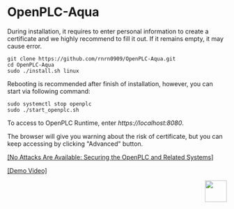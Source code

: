 # OpenPLC-Aqua

During installation, it requires to enter personal information to create a certificate and we highly recommend to fill it out. If it remains empty, it may cause error. 


````
git clone https://github.com/rnrn0909/OpenPLC-Aqua.git
cd OpenPLC-Aqua
sudo ./install.sh linux
````
Rebooting is recommended after finish of installation, however, you can start via following command:

````
sudo systemctl stop openplc
sudo ./start_openplc.sh
````

To access to OpenPLC Runtime, enter *https://localhost:8080*.

The browser will give you warning about the risk of certificate, but you can keep accessing by clicking "Advanced" button. 

[[No Attacks Are Available: Securing the OpenPLC and Related Systems]](https://dl.gi.de/items/83d49a5f-e2ad-4057-9355-85db62f53b45)

[[Demo Video]](https://youtu.be/knVTQfUdNfU)

<img src="https://github.com/rnrn0909/OpenPLC-Aqua/assets/57967202/3a2574b4-0aa6-453a-a249-b78d7448ab1b" align="right" width="50" height="50">





